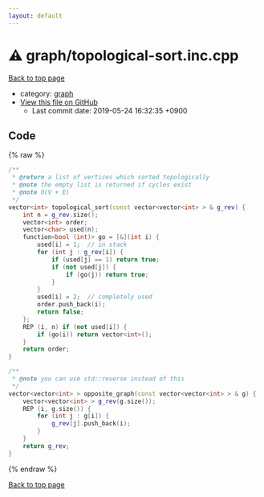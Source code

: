 ```yaml
---
layout: default
---
```


<!-- mathjax config similar to math.stackexchange -->
<script type="text/javascript" async
  src="https://cdnjs.cloudflare.com/ajax/libs/mathjax/2.7.5/MathJax.js?config=TeX-MML-AM_CHTML">
</script>
<script type="text/x-mathjax-config">
  MathJax.Hub.Config({
    TeX: { equationNumbers: { autoNumber: "AMS" }},
    tex2jax: {
      inlineMath: [ ['$','$'] ],
      processEscapes: true
    },
    "HTML-CSS": { matchFontHeight: false },
    displayAlign: "left",
    displayIndent: "2em"
  });
</script>

<script type="text/javascript" src="https://cdnjs.cloudflare.com/ajax/libs/jquery/3.4.1/jquery.min.js"></script>
<script src="https://cdn.jsdelivr.net/npm/jquery-balloon-js@1.1.2/jquery.balloon.min.js" integrity="sha256-ZEYs9VrgAeNuPvs15E39OsyOJaIkXEEt10fzxJ20+2I=" crossorigin="anonymous"></script>
<script type="text/javascript" src="../../assets/js/copy-button.js"></script>
<link rel="stylesheet" href="../../assets/css/copy-button.css" />


# :warning: graph/topological-sort.inc.cpp

<a href="../../index.html">Back to top page</a>

* category: <a href="../../index.html#f8b0b924ebd7046dbfa85a856e4682c8">graph</a>
* <a href="{{ site.github.repository_url }}/blob/master/graph/topological-sort.inc.cpp">View this file on GitHub</a>
    - Last commit date: 2019-05-24 16:32:35 +0900




## Code

{% raw %}
```cpp
/**
 * @return a list of vertices which sorted topologically
 * @note the empty list is returned if cycles exist
 * @note O(V + E)
 */
vector<int> topological_sort(const vector<vector<int> > & g_rev) {
    int n = g_rev.size();
    vector<int> order;
    vector<char> used(n);
    function<bool (int)> go = [&](int i) {
        used[i] = 1;  // in stack
        for (int j : g_rev[i]) {
            if (used[j] == 1) return true;
            if (not used[j]) {
                if (go(j)) return true;
            }
        }
        used[i] = 2;  // completely used
        order.push_back(i);
        return false;
    };
    REP (i, n) if (not used[i]) {
        if (go(i)) return vector<int>();
    }
    return order;
}

/**
 * @note you can use std::reverse instead of this
 */
vector<vector<int> > opposite_graph(const vector<vector<int> > & g) {
    vector<vector<int> > g_rev(g.size());
    REP (i, g.size()) {
        for (int j : g[i]) {
            g_rev[j].push_back(i);
        }
    }
    return g_rev;
}

```
{% endraw %}

<a href="../../index.html">Back to top page</a>

